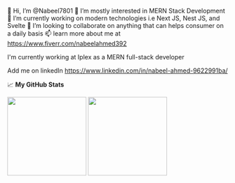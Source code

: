 👋 Hi, I’m @Nabeel7801
👀 I’m mostly interested in MERN Stack Development
🌱 I’m currently working on modern technologies i.e Next JS, Nest JS, and Svelte
💞️ I’m looking to collaborate on anything that can helps consumer on a daily basis
📫 learn more about me at https://www.fiverr.com/nabeelahmed392

I'm currently working at Iplex as a MERN full-stack developer

Add me on linkedIn https://www.linkedin.com/in/nabeel-ahmed-9622991ba/

📈 **My GitHub Stats**

<p>
  <img height="180em" src="https://github-readme-stats.vercel.app/api?username=Nabeel7801&show_icons=true&hide_border=true&theme=cobalt&count_private=true&include_all_commits=false" />
  <img height="180em" src="https://github-readme-stats.vercel.app/api/top-langs/?username=Nabeel7801&show_icons=true&hide_border=true&theme=cobalt&hide=hlsl,shaderlab&exclude_repo=OCRAIProject&layout=compact&langs_count=8"/>
</p>
